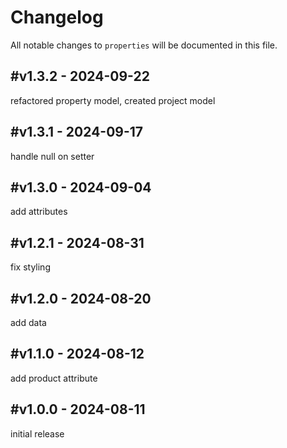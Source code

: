# Changelog

All notable changes to `properties` will be documented in this file.

## #v1.3.2 - 2024-09-22

refactored property model, created project model

## #v1.3.1 - 2024-09-17

handle null on setter

## #v1.3.0 - 2024-09-04

add attributes

## #v1.2.1 - 2024-08-31

fix styling

## #v1.2.0 - 2024-08-20

add data

## #v1.1.0 - 2024-08-12

add product attribute

## #v1.0.0 - 2024-08-11

initial release
